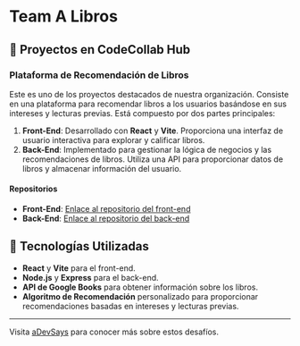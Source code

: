 # Team A Libros

## 🌟 Proyectos en CodeCollab Hub

### Plataforma de Recomendación de Libros

Este es uno de los proyectos destacados de nuestra organización. Consiste en una plataforma para recomendar libros a los usuarios basándose en sus intereses y lecturas previas. Está compuesto por dos partes principales:

1. **Front-End**: Desarrollado con **React** y **Vite**. Proporciona una interfaz de usuario interactiva para explorar y calificar libros.
2. **Back-End**: Implementado para gestionar la lógica de negocios y las recomendaciones de libros. Utiliza una API para proporcionar datos de libros y almacenar información del usuario.

#### Repositorios

- **Front-End**: [Enlace al repositorio del front-end](https://github.com/CodeCollab-Team-Projects/Front-Team-A-Libro)
- **Back-End**:  [Enlace al repositorio del back-end](https://github.com/CodeCollab-Team-Projects/Back-Team-A-Libro)

## 🚀 Tecnologías Utilizadas

- **React** y **Vite** para el front-end.
- **Node.js** y **Express** para el back-end.
- **API de Google Books** para obtener información sobre los libros.
- **Algoritmo de Recomendación** personalizado para proporcionar recomendaciones basadas en intereses y lecturas previas.

---

Visita [aDevSays](https://www.youtube.com/@aDevSays569) para conocer más sobre estos desafíos.
